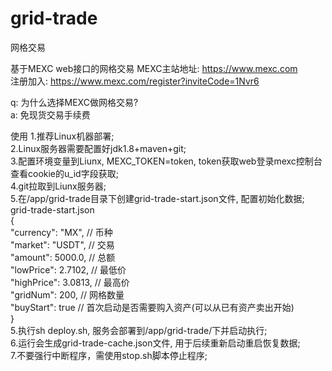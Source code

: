 # grid-trade
网格交易  

基于MEXC web接口的网格交易
MEXC主站地址: https://www.mexc.com  
注册加入: https://www.mexc.com/register?inviteCode=1Nvr6

q: 为什么选择MEXC做网格交易?   
a: 免现货交易手续费

使用
1.推荐Linux机器部署;  
2.Linux服务器需要配置好jdk1.8+maven+git;  
3.配置环境变量到Liunx, MEXC_TOKEN=token, token获取web登录mexc控制台查看cookie的u_id字段获取;  
4.git拉取到Liunx服务器;  
5.在/app/grid-trade目录下创建grid-trade-start.json文件, 配置初始化数据;  
grid-trade-start.json  
{  
  "currency": "MX", // 币种  
  "market": "USDT",  // 交易  
  "amount": 5000.0,  // 总额  
  "lowPrice": 2.7102,  // 最低价  
  "highPrice": 3.0813,  // 最高价  
  "gridNum": 200,  // 网格数量  
  "buyStart": true  // 首次启动是否需要购入资产(可以从已有资产卖出开始)  
}  
5.执行sh deploy.sh, 服务会部署到/app/grid-trade/下并启动执行;  
6.运行会生成grid-trade-cache.json文件, 用于后续重新启动重启恢复数据;  
7.不要强行中断程序，需使用stop.sh脚本停止程序;  


